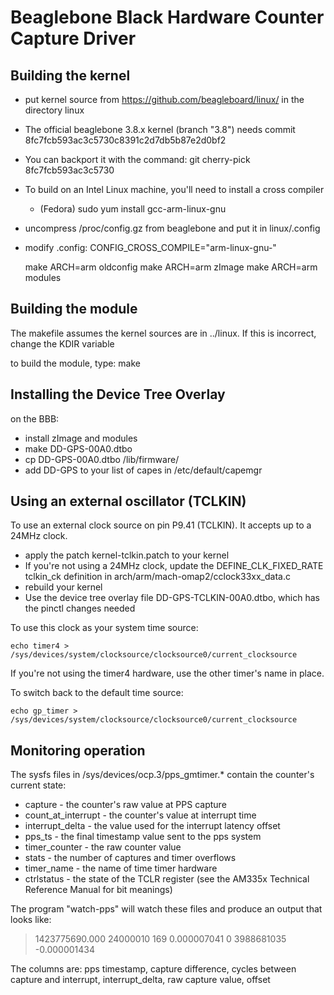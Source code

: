 Beaglebone Black Hardware Counter Capture Driver
================================================

Building the kernel
-------------------

 * put kernel source from https://github.com/beagleboard/linux/ in the directory linux
 * The official beaglebone 3.8.x kernel (branch "3.8") needs commit 8fc7fcb593ac3c5730c8391c2d7db5b87e2d0bf2
 * You can backport it with the command: git cherry-pick 8fc7fcb593ac3c5730
 * To build on an Intel Linux machine, you'll need to install a cross compiler
   * (Fedora) sudo yum install gcc-arm-linux-gnu
 * uncompress /proc/config.gz from beaglebone and put it in linux/.config
 * modify .config: CONFIG\_CROSS\_COMPILE="arm-linux-gnu-"

	make ARCH=arm oldconfig
	make ARCH=arm zImage
	make ARCH=arm modules


Building the module
-------------------

The makefile assumes the kernel sources are in ../linux.  If this is incorrect, change the KDIR variable

to build the module, type: make


Installing the Device Tree Overlay
----------------------------------

on the BBB:

 * install zImage and modules
 * make DD-GPS-00A0.dtbo
 * cp DD-GPS-00A0.dtbo /lib/firmware/
 * add DD-GPS to your list of capes in /etc/default/capemgr


Using an external oscillator (TCLKIN)
-------------------------------------

To use an external clock source on pin P9.41 (TCLKIN).  It accepts up to a 24MHz clock.

 * apply the patch kernel-tclkin.patch to your kernel
 * If you're not using a 24MHz clock, update the DEFINE\_CLK\_FIXED\_RATE tclkin\_ck definition in arch/arm/mach-omap2/cclock33xx\_data.c 
 * rebuild your kernel
 * Use the device tree overlay file DD-GPS-TCLKIN-00A0.dtbo, which has the pinctl changes needed

To use this clock as your system time source:

	echo timer4 > /sys/devices/system/clocksource/clocksource0/current_clocksource

If you're not using the timer4 hardware, use the other timer's name in place.

To switch back to the default time source:

	echo gp_timer > /sys/devices/system/clocksource/clocksource0/current_clocksource


Monitoring operation
--------------------

The sysfs files in /sys/devices/ocp.3/pps\_gmtimer.\* contain the counter's current state:

 * capture - the counter's raw value at PPS capture
 * count\_at\_interrupt - the counter's value at interrupt time
 * interrupt\_delta - the value used for the interrupt latency offset
 * pps\_ts - the final timestamp value sent to the pps system
 * timer\_counter - the raw counter value
 * stats - the number of captures and timer overflows
 * timer\_name - the name of time timer hardware
 * ctrlstatus - the state of the TCLR register (see the AM335x Technical Reference Manual for bit meanings)

The program "watch-pps" will watch these files and produce an output that looks like:

 > 1423775690.000 24000010 169 0.000007041 0 3988681035 -0.000001434

The columns are: pps timestamp, capture difference, cycles between capture and interrupt, interrupt\_delta, raw capture value, offset
